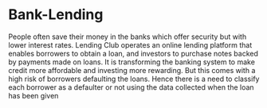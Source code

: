 # Bank-Lending
People often save their money in the banks which offer security but with lower interest rates. Lending Club operates an online lending platform that enables borrowers to obtain a loan, and investors to purchase notes backed by payments made on loans. It is transforming the banking system to make credit more affordable and investing more rewarding. But this comes with a high risk of borrowers defaulting the loans. Hence there is a need to classify each borrower as a defaulter or not using the data collected when the loan has been given
